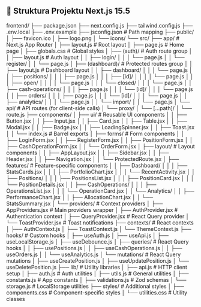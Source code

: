 ## 📁 Struktura Projektu Next.js 15.5

frontend/
├── package.json
├── next.config.js
├── tailwind.config.js
├── .env.local
├── .env.example
├── jsconfig.json # Path mapping
├── public/
│ ├── favicon.ico
│ ├── logo.png
│ └── icons/
└── src/
├── app/ # Next.js App Router
│ ├── layout.js # Root layout
│ ├── page.js # Home page
│ ├── globals.css # Global styles
│ ├── (auth)/ # Auth route group
│ │ ├── layout.js # Auth layout
│ │ ├── login/
│ │ │ └── page.js
│ │ └── register/
│ │ └── page.js
│ ├── (dashboard)/ # Protected routes group
│ │ ├── layout.js # Dashboard layout
│ │ ├── dashboard/
│ │ │ └── page.js
│ │ ├── positions/
│ │ │ ├── page.js
│ │ │ ├── [id]/
│ │ │ │ └── page.js
│ │ │ ├── open/
│ │ │ │ └── page.js
│ │ │ └── closed/
│ │ │ └── page.js
│ │ ├── cash-operations/
│ │ │ ├── page.js
│ │ │ └── [id]/
│ │ │ └── page.js
│ │ ├── orders/
│ │ │ ├── page.js
│ │ │ └── [id]/
│ │ │ └── page.js
│ │ ├── analytics/
│ │ │ └── page.js
│ │ └── import/
│ │ └── page.js
│ └── api/ # API routes (for client-side calls)
│ └── proxy/
│ └── [...path]/
│ └── route.js
├── components/
│ ├── ui/ # Reusable UI components
│ │ ├── Button.jsx
│ │ ├── Input.jsx
│ │ ├── Card.jsx
│ │ ├── Table.jsx
│ │ ├── Modal.jsx
│ │ ├── Badge.jsx
│ │ ├── LoadingSpinner.jsx
│ │ ├── Toast.jsx
│ │ └── index.js # Barrel exports
│ ├── forms/ # Form components
│ │ ├── LoginForm.jsx
│ │ ├── RegisterForm.jsx
│ │ ├── PositionForm.jsx
│ │ ├── CashOperationForm.jsx
│ │ └── OrderForm.jsx
│ ├── layout/ # Layout components
│ │ ├── AppLayout.jsx
│ │ ├── Sidebar.jsx
│ │ ├── Header.jsx
│ │ ├── Navigation.jsx
│ │ └── ProtectedRoute.jsx
│ ├── features/ # Feature-specific components
│ │ ├── Dashboard/
│ │ │ ├── StatsCards.jsx
│ │ │ ├── PortfolioChart.jsx
│ │ │ └── RecentActivity.jsx
│ │ ├── Positions/
│ │ │ ├── PositionsList.jsx
│ │ │ ├── PositionCard.jsx
│ │ │ └── PositionDetails.jsx
│ │ ├── CashOperations/
│ │ │ ├── OperationsList.jsx
│ │ │ └── OperationCard.jsx
│ │ └── Analytics/
│ │ ├── PerformanceChart.jsx
│ │ ├── AllocationChart.jsx
│ │ └── StatsSummary.jsx
│ └── providers/ # Context providers
│ ├── AppProviders.jsx # Main providers wrapper
│ ├── AuthProvider.jsx # Authentication context
│ ├── QueryProvider.jsx # React Query provider
│ └── ToastProvider.jsx # Toast notifications
├── contexts/ # React contexts
│ ├── AuthContext.js
│ ├── ToastContext.js
│ └── ThemeContext.js
├── hooks/ # Custom hooks
│ ├── useAuth.js
│ ├── useApi.js
│ ├── useLocalStorage.js
│ ├── useDebounce.js
│ ├── queries/ # React Query hooks
│ │ ├── usePositions.js
│ │ ├── useCashOperations.js
│ │ ├── useOrders.js
│ │ └── useAnalytics.js
│ └── mutations/ # React Query mutations
│ ├── useCreatePosition.js
│ ├── useUpdatePosition.js
│ └── useDeletePosition.js
├── lib/ # Utility libraries
│ ├── api.js # HTTP client setup
│ ├── auth.js # Auth utilities
│ ├── utils.js # General utilities
│ ├── constants.js # App constants
│ ├── validations.js # Zod schemas
│ └── storage.js # LocalStorage utilities
├── styles/ # Additional styles
│ ├── components.css # Component-specific styles
│ └── utilities.css # Utility classes
